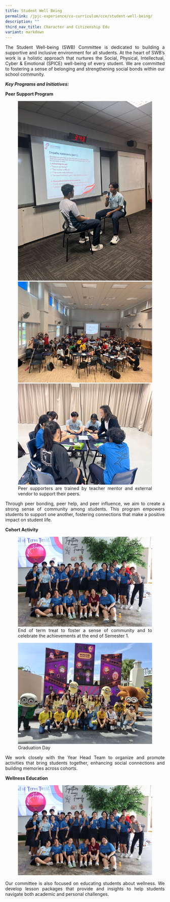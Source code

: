 ```yaml
---
title: Student Well Being
permalink: /jpjc-experience/co-curriculum/cce/student-well-being/
description: ""
third_nav_title: Character and Citizenship Edu
variant: markdown
---
```

<div align="justify">
	
<p>The Student Well-being (SWB) Committee is dedicated to building a supportive and inclusive environment for all students. At the heart of SWB’s work is a holistic approach that nurtures the Social, Physical, Intellectual, Cyber &amp; Emotional (SPICE) well-being of every student. We are committed to fostering a sense of belonging and strengthening social bonds within our school community.</p>	
	
<p><b><i>	Key Programs and Initiatives:</i></b></p>
	<p><b> Peer Support Program</b></p>		

<figure>
<img src="/images/JPJC%20Experience/Co%20Curriculum/CCE/Student%20Well%20being/swb2.jpg">
<img src="/images/JPJC%20Experience/Co%20Curriculum/CCE/Student%20Well%20being/swb3.jpg">
<img src="/images/JPJC%20Experience/Co%20Curriculum/CCE/Student%20Well%20being/swb4.jpg">
Peer supporters are trained by teacher mentor and external vendor to support their peers.</figure>	

<p>	Through peer bonding, peer help, and peer influence, we aim to create a strong sense of community among students. This program empowers students to support one another, fostering connections that make a positive impact on student life.</p>
	
<p><b>Cohort Activity</b></p>			
	
<figure>
<img src="/images/JPJC%20Experience/Co%20Curriculum/CCE/Student%20Well%20being/swb5.jpg">
End of term treat to foster a sense of community and to celebrate the achievements at the end of Semester 1.</figure>	
	
	
<figure>
<img src="/images/JPJC%20Experience/Co%20Curriculum/CCE/Student%20Well%20being/swb6.jpg">
Graduation Day</figure>		
	
<p>	We work closely with the Year Head Team to organize and promote activities that bring students together, enhancing social connections and building memories across cohorts.</p>
	
<p><b>Wellness Education</b></p>			
	
<figure>
<img src="/images/JPJC%20Experience/Co%20Curriculum/CCE/Student%20Well%20being/swb5.jpg">
</figure>	
		
<p>Our committee is also focused on educating students about wellness. We develop lesson packages that provide and insights to help students navigate both academic and personal challenges.</p>
	
</div>	